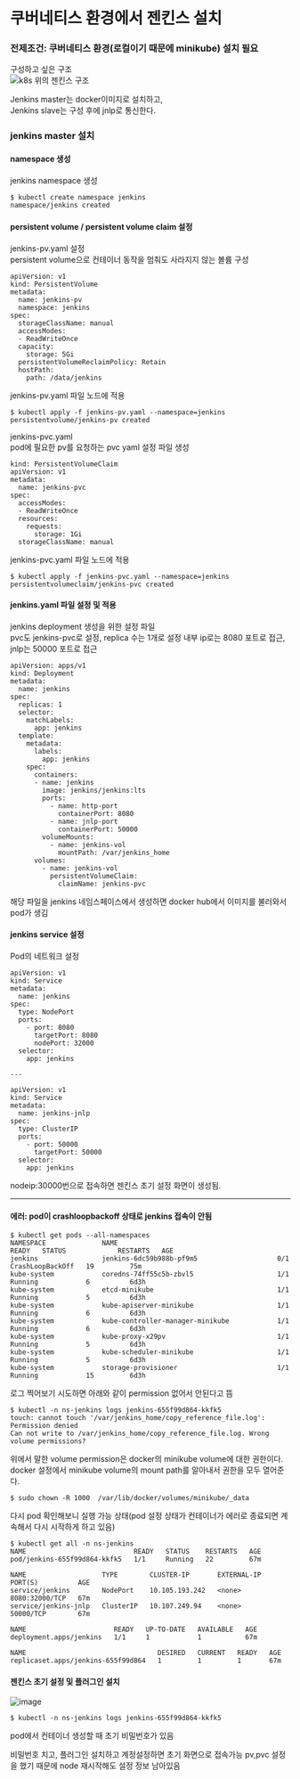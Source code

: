 # 쿠버네티스 환경에서 젠킨스 설치  
### 전제조건: 쿠버네티스 환경(로컬이기 때문에 minikube) 설치 필요  

구성하고 싶은 구조  
![k8s 위의 젠킨스 구조](https://user-images.githubusercontent.com/33820372/112235082-46b6ff80-8c81-11eb-8be4-0a1806448085.png)  

Jenkins master는 docker이미지로 설치하고,  
Jenkins slave는 구성 후에 jnlp로 통신한다.  

### jenkins master 설치  

#### namespace 생성  
jenkins namespace 생성  
``` bash
$ kubectl create namespace jenkins
namespace/jenkins created
```

#### persistent volume / persistent volume claim 설정  
jenkins-pv.yaml 설정  
persistent volume으로 컨테이너 동작을 멈춰도 사라지지 않는 볼륨 구성  
```
apiVersion: v1
kind: PersistentVolume
metadata:
  name: jenkins-pv
  namespace: jenkins
spec:
  storageClassName: manual
  accessModes:
  - ReadWriteOnce
  capacity:
    storage: 5Gi
  persistentVolumeReclaimPolicy: Retain
  hostPath:
    path: /data/jenkins
```

jenkins-pv.yaml 파일 노드에 적용  
```
$ kubectl apply -f jenkins-pv.yaml --namespace=jenkins
persistentvolume/jenkins-pv created
```

jenkins-pvc.yaml  
pod에 필요한 pv를 요청하는 pvc yaml 설정 파일 생성  
```
kind: PersistentVolumeClaim
apiVersion: v1
metadata:
  name: jenkins-pvc
spec:
  accessModes:
  - ReadWriteOnce
  resources:
    requests:
      storage: 1Gi
  storageClassName: manual
```

jenkins-pvc.yaml 파일 노드에 적용
```
$ kubectl apply -f jenkins-pvc.yaml --namespace=jenkins
persistentvolumeclaim/jenkins-pvc created
```

#### jenkins.yaml 파일 설정 및 적용  
jenkins deployment 생성을 위한 설정 파일  
pvc도 jenkins-pvc로 설정, replica 수는 1개로 설정 
내부 ip로는 8080 포트로 접근, jnlp는 50000 포트로 접근  
```
apiVersion: apps/v1
kind: Deployment
metadata:
  name: jenkins
spec:
  replicas: 1
  selector:
    matchLabels:
      app: jenkins
  template:
    metadata:
      labels:
        app: jenkins
    spec:
      containers:
      - name: jenkins
        image: jenkins/jenkins:lts
        ports:
          - name: http-port
            containerPort: 8080
          - name: jnlp-port
            containerPort: 50000
        volumeMounts:
          - name: jenkins-vol
            mountPath: /var/jenkins_home
      volumes:
        - name: jenkins-vol
          persistentVolumeClaim:
            claimName: jenkins-pvc
```
해당 파일을 jenkins 네임스페이스에서 생성하면 
docker hub에서 이미지를 불러와서 pod가 생김 

#### jenkins service 설정 
Pod의 네트워크 설정 
```
apiVersion: v1
kind: Service
metadata:
  name: jenkins
spec:
  type: NodePort
  ports:
    - port: 8080
      targetPort: 8080
      nodePort: 32000
  selector:
    app: jenkins

---

apiVersion: v1
kind: Service
metadata:
  name: jenkins-jnlp
spec:
  type: ClusterIP
  ports:
    - port: 50000
      targetPort: 50000
  selector:
    app: jenkins
```
nodeip:30000번으로 접속하면 젠킨스 초기 설정 화면이 생성됨.  

---  

#### 에러: pod이 crashloopbackoff 상태로 jenkins 접속이 안됨  
```
$ kubectl get pods --all-namespaces
NAMESPACE              NAME                                        READY   STATUS             RESTARTS   AGE
jenkins                jenkins-6dc59b988b-pf9m5                    0/1     CrashLoopBackOff   19         75m
kube-system            coredns-74ff55c5b-zbvl5                     1/1     Running            6          6d3h
kube-system            etcd-minikube                               1/1     Running            5          6d3h
kube-system            kube-apiserver-minikube                     1/1     Running            6          6d3h
kube-system            kube-controller-manager-minikube            1/1     Running            6          6d3h
kube-system            kube-proxy-x29pv                            1/1     Running            5          6d3h
kube-system            kube-scheduler-minikube                     1/1     Running            5          6d3h
kube-system            storage-provisioner                         1/1     Running            15         6d3h
```

로그 찍어보기 시도하면 아래와 같이 permission 없어서 안된다고 뜸 
```
$ kubectl -n ns-jenkins logs jenkins-655f99d864-kkfk5
touch: cannot touch '/var/jenkins_home/copy_reference_file.log': Permission denied
Can not write to /var/jenkins_home/copy_reference_file.log. Wrong volume permissions?
```

위에서 말한 volume permission은 docker의 minikube volume에 대한 권한이다.
docker 설정에서 minikube volume의 mount path를 알아내서 권한을 모두 열어준다.
```
$ sudo chown -R 1000  /var/lib/docker/volumes/minikube/_data
```

다시 pod 확인해보니 실행 가능 상태(pod 설정 상태가 컨테이너가 에러로 종료되면 계속해서 다시 시작하게 하고 있음)
```
$ kubectl get all -n ns-jenkins 
NAME                           READY   STATUS    RESTARTS   AGE
pod/jenkins-655f99d864-kkfk5   1/1     Running   22         67m

NAME                   TYPE        CLUSTER-IP       EXTERNAL-IP   PORT(S)          AGE
service/jenkins        NodePort    10.105.193.242   <none>        8080:32000/TCP   67m
service/jenkins-jnlp   ClusterIP   10.107.249.94    <none>        50000/TCP        67m

NAME                      READY   UP-TO-DATE   AVAILABLE   AGE
deployment.apps/jenkins   1/1     1            1           67m

NAME                                 DESIRED   CURRENT   READY   AGE
replicaset.apps/jenkins-655f99d864   1         1         1       67m
```

#### 젠킨스 초기 설정 및 플러그인 설치
![image](https://user-images.githubusercontent.com/33820372/112425464-75180600-8d79-11eb-8346-77216a6c7c20.png)
```
$ kubectl -n ns-jenkins logs jenkins-655f99d864-kkfk5
```
pod에서 컨테이너 생성할 때 초기 비밀번호가 있음

비밀번호 치고, 플러그인 설치하고 계정설정하면 초기 화면으로 접속가능
pv,pvc 설정을 했기 때문에 node 재시작해도 설정 정보 남아있음
